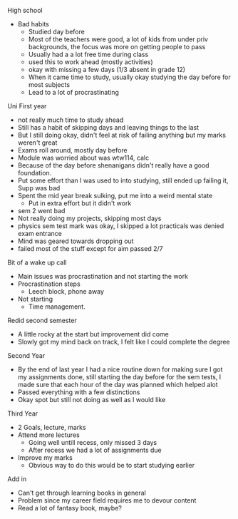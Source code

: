 High school
- Bad habits
	- Studied day before
	- Most of the teachers were good, a lot of kids from under priv backgrounds, the focus was more on getting people to pass
	- Usually had a a lot free time during class
	- used this to work ahead (mostly activities)
	- okay with missing a few days (1/3 absent in grade 12)
	- When it came time to study, usually okay studying the day before for most subjects 
	- Lead to a lot of procrastinating 

Uni
First year
- not really much time to study ahead
- Still has a habit of skipping days and leaving things to the last
- But I still doing okay, didn't feel at risk of failing anything but my marks weren't great
- Exams roll around, mostly day before
- Module was worried about was wtw114, calc
- Because of the day before shenanigans didn't really have a good foundation.
- Put some effort than I was used to into studying, still ended up failing it, Supp was bad
- Spent the mid year break sulking, put me into a weird mental state
	- Put in extra effort but it didn't work 
- sem 2 went bad
- Not really doing my projects, skipping most days
- physics sem test mark was okay, I skipped a lot practicals was denied exam entrance
- Mind was geared towards dropping out 
- failed most of the stuff except for aim passed 2/7

Bit of a wake up call
- Main issues was procrastination and not starting the work
- Procrastination steps
	- Leech block, phone away
- Not starting
	- Time management. 

Redid second semester
- A little rocky at the start but improvement did come
- Slowly got my mind back on track, I felt like I could complete the degree

Second Year
- By the end of last year I had a nice routine down for making sure I got my assignments done, still starting the day before for the sem tests, I made sure that each hour of the day was planned which helped alot 
- Passed everything with a few distinctions
- Okay spot but still not doing as well as I would like 

Third Year
- 2 Goals, lecture, marks 
- Attend more lectures
	- Going well untill recess, only missed 3 days
	- After recess we had a lot of assignments due
- Improve my marks 
	- Obvious way to do this would be to start studying earlier 

Add in
- Can't get through learning books in general
- Problem since my career field requires me to devour content
- Read a lot of fantasy book, maybe?

